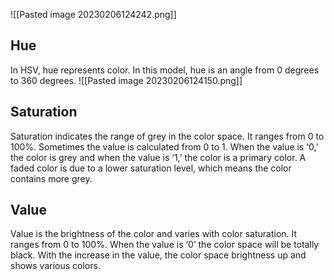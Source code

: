 
![[Pasted image 20230206124242.png]]

## Hue

In HSV, hue represents color. In this model, hue is an angle from 0 degrees to 360 degrees.
![[Pasted image 20230206124150.png]]

## Saturation

Saturation indicates the range of grey in the color space. It ranges from 0 to 100%. Sometimes the value is calculated from 0 to 1. When the value is ‘0,’ the color is grey and when the value is ‘1,’ the color is a primary color. A faded color is due to a lower saturation level, which means the color contains more grey.

## Value

Value is the brightness of the color and varies with color saturation. It ranges from 0 to 100%. When the value is ‘0’ the color space will be totally black. With the increase in the value, the color space brightness up and shows various colors.